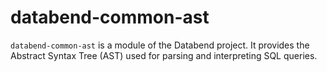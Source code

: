 # databend-common-ast

`databend-common-ast` is a module of the Databend project. It provides the Abstract Syntax Tree (AST) used for parsing and interpreting SQL queries.
